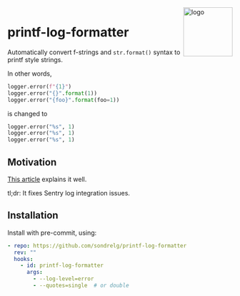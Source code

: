 <img src="https://raw.githubusercontent.com/sondrelg/printf-log-formatter/main/logo.svg?token=GHSAT0AAAAAACAOR4AAQVLI3YMI4IZKDAYCZBS5KOA&sanitize=true" alt="logo" width="110" align="right">

# printf-log-formatter

Automatically convert f-strings and `str.format()` syntax to printf style strings.

In other words,



```python
logger.error(f"{1}")
logger.error("{}".format(1))
logger.error("{foo}".format(foo=1))
```

is changed to

```python
logger.error("%s", 1)
logger.error("%s", 1)
logger.error("%s", 1)
```


## Motivation

[This article](https://blog.pilosus.org/posts/2020/01/24/python-f-strings-in-logging/) explains it well.

tl;dr: It fixes Sentry log integration issues.

## Installation

Install with pre-commit, using:

```yaml
- repo: https://github.com/sondrelg/printf-log-formatter
  rev: ""
  hooks:
    - id: printf-log-formatter
      args:
        - --log-level=error
        - --quotes=single  # or double
```
